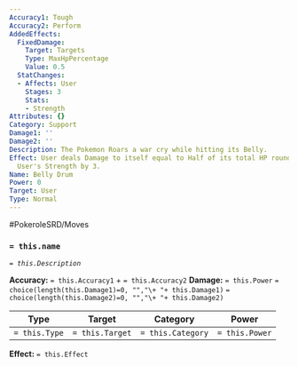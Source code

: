 ```yaml
---
Accuracy1: Tough
Accuracy2: Perform
AddedEffects:
  FixedDamage:
    Target: Targets
    Type: MaxHpPercentage
    Value: 0.5
  StatChanges:
  - Affects: User
    Stages: 3
    Stats:
    - Strength
Attributes: {}
Category: Support
Damage1: ''
Damage2: ''
Description: The Pokemon Roars a war cry while hitting its Belly.
Effect: User deals Damage to itself equal to Half of its total HP rounded down. Increase
  User's Strength by 3.
Name: Belly Drum
Power: 0
Target: User
Type: Normal
---
```


#PokeroleSRD/Moves

### `= this.name` 
*`= this.Description`*

**Accuracy:** `= this.Accuracy1` + `= this.Accuracy2`
**Damage:** `= this.Power` `= choice(length(this.Damage1)=0, "","\+ "+ this.Damage1)` `= choice(length(this.Damage2)=0, "","\+ "+ this.Damage2)`

| Type          | Target          | Category          | Power          |
| ------------- | --------------- | ----------------  | -------------- |
| `= this.Type` | `= this.Target` | `= this.Category` | `= this.Power` | 

**Effect:** `= this.Effect`